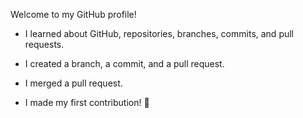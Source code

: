 Welcome to my GitHub profile!

- I learned about GitHub, repositories, branches, commits, and pull requests.

- I created a branch, a commit, and a pull request.

- I merged a pull request.

- I made my first contribution! 🎉
